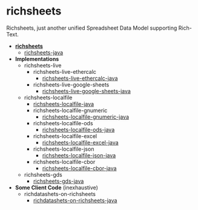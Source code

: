# richsheets
Richsheets, just another unified Spreadsheet Data Model supporting Rich-Text.

+ **[richsheets](https://github.com/PuppyPi/richsheets)**
   + [richsheets-java](https://github.com/PuppyPi/richsheets-java)
+ **Implementations**
   + richsheets-live
      + richsheets-live-ethercalc
         + [richsheets-live-ethercalc-java](https://github.com/PuppyPi/richsheets-live-ethercalc-java)
      + richsheets-live-google-sheets
         + [richsheets-live-google-sheets-java](https://github.com/PuppyPi/richsheets-live-google-sheets-java)
   + richsheets-localfile
      + [richsheets-localfile-java](https://github.com/PuppyPi/richsheets-localfile-java)
      + richsheets-localfile-gnumeric
         + [richsheets-localfile-gnumeric-java](https://github.com/PuppyPi/richsheets-localfile-gnumeric-java)
      + richsheets-localfile-ods
         + [richsheets-localfile-ods-java](https://github.com/PuppyPi/richsheets-localfile-ods-java)
      + richsheets-localfile-excel
         + [richsheets-localfile-excel-java](https://github.com/PuppyPi/richsheets-localfile-excel-java)
      + richsheets-localfile-json
         + [richsheets-localfile-json-java](https://github.com/PuppyPi/richsheets-localfile-json-java)
      + richsheets-localfile-cbor
         + [richsheets-localfile-cbor-java](https://github.com/PuppyPi/richsheets-localfile-cbor-java)
   + richsheets-gds
      + [richsheets-gds-java](https://github.com/PuppyPi/richsheets-gds-java)
+ **Some Client Code** (inexhaustive)
   + richdatashets-on-richsheets
      + [richdatashets-on-richsheets-java](https://github.com/PuppyPi/richdatashets-on-richsheets-java)
